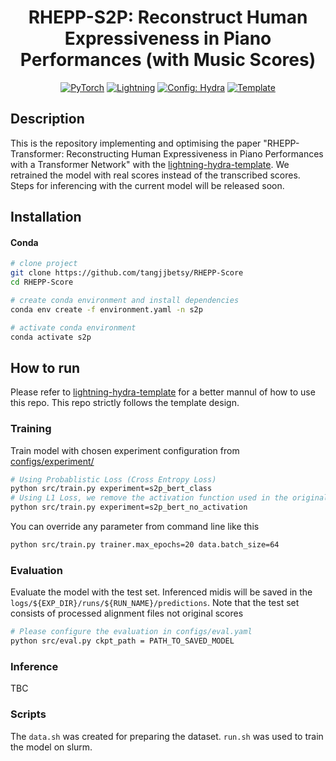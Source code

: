 <div align="center">

# RHEPP-S2P: Reconstruct Human Expressiveness in Piano Performances (with Music Scores)

<a href="https://pytorch.org/get-started/locally/"><img alt="PyTorch" src="https://img.shields.io/badge/PyTorch-ee4c2c?logo=pytorch&logoColor=white"></a>
<a href="https://pytorchlightning.ai/"><img alt="Lightning" src="https://img.shields.io/badge/-Lightning-792ee5?logo=pytorchlightning&logoColor=white"></a>
<a href="https://hydra.cc/"><img alt="Config: Hydra" src="https://img.shields.io/badge/Config-Hydra-89b8cd"></a>
<a href="https://github.com/tangjjbetsy/RHEPP-Transformer-S2P"><img alt="Template" src="https://img.shields.io/badge/-RHEPP--Transformer--S2P-017F2F?style=flat&logo=github&labelColor=gray"></a><br>

</div>

## Description

This is the repository implementing and optimising the paper "RHEPP-Transformer: Reconstructing Human Expressiveness in Piano Performances with a Transformer Network" with the [lightning-hydra-template](https://github.com/ashleve/lightning-hydra-template). We retrained the model with real scores instead of the transcribed scores. Steps for inferencing with the current model will be released soon.

## Installation

#### Conda

```bash
# clone project
git clone https://github.com/tangjjbetsy/RHEPP-Score
cd RHEPP-Score

# create conda environment and install dependencies
conda env create -f environment.yaml -n s2p

# activate conda environment
conda activate s2p
```

## How to run

Please refer to [lightning-hydra-template](https://github.com/ashleve/lightning-hydra-template) for a better mannul of how to use this repo. This repo strictly follows the template design.

### Training

Train model with chosen experiment configuration from [configs/experiment/](configs/experiment/)

```bash
# Using Probablistic Loss (Cross Entropy Loss)
python src/train.py experiment=s2p_bert_class
# Using L1 Loss, we remove the activation function used in the original paper
python src/train.py experiment=s2p_bert_no_activation
```

You can override any parameter from command line like this

```bash
python src/train.py trainer.max_epochs=20 data.batch_size=64
```

### Evaluation

Evaluate the model with the test set. Inferenced midis will be saved in the `logs/${EXP_DIR}/runs/${RUN_NAME}/predictions`. Note that the test set consists of processed alignment files not original scores

```bash
# Please configure the evaluation in configs/eval.yaml
python src/eval.py ckpt_path = PATH_TO_SAVED_MODEL
```

### Inference

TBC

### Scripts

The `data.sh` was created for preparing the dataset. `run.sh` was used to train the model on slurm.
